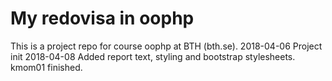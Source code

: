 My redovisa in oophp
====================

This is a project repo for course oophp at BTH (bth.se).
2018-04-06 Project init
2018-04-08 Added report text, styling and bootstrap stylesheets.
            kmom01 finished.
